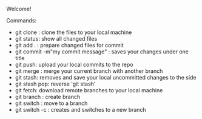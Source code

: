 Welcome!

Commands:

- git clone <repo-name>: clone the files to your local machine
- git status: show all changed files
- git add . : prepare changed files for commit
- git commit -m"my commit message" : saves your changes under one title
- git push: upload your local commits to the repo
- git merge <branch-name>: merge your current branch with another branch
- git stash: removes and save your local uncommitted changes to the side
- git stash pop: reverse 'git stash'
- git fetch: download remote branches to your local machine
- git branch <branch-name>: create branch
- git switch <branch-name>: move to a branch
- git switch -c <branch-name>: creates and switches to a new branch
